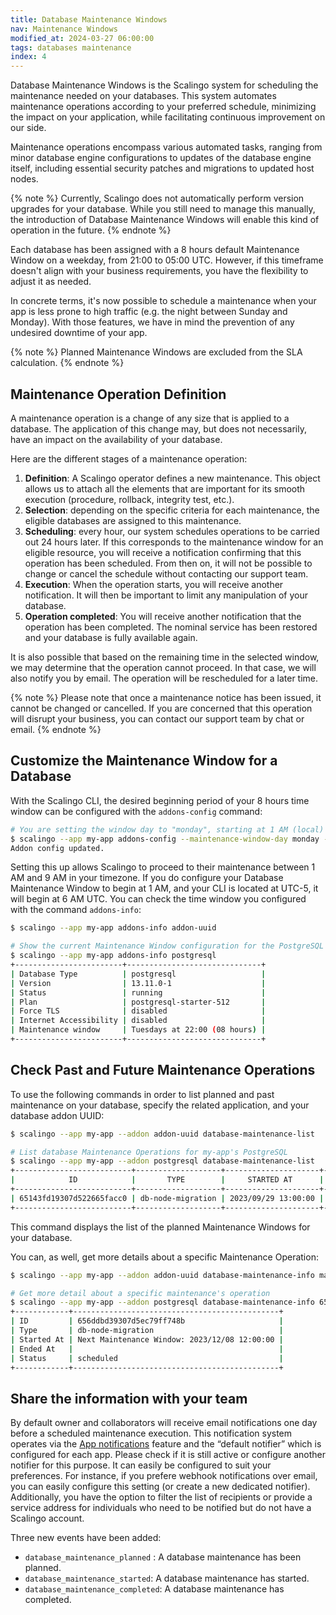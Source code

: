 ```yaml
---
title: Database Maintenance Windows
nav: Maintenance Windows
modified_at: 2024-03-27 06:00:00
tags: databases maintenance
index: 4
---
```


Database Maintenance Windows is the Scalingo system for scheduling the maintenance needed on your databases. This system automates maintenance operations according to your preferred schedule, minimizing the impact on your application, while facilitating continuous improvement on our side.

Maintenance operations encompass various automated tasks, ranging from minor database engine configurations to updates of the database engine itself, including essential security patches and migrations to updated host nodes.

{% note %}
Currently, Scalingo does not automatically perform version upgrades for your database. While you still need to manage this manually, the introduction of Database Maintenance Windows will enable this kind of operation in the future.
{% endnote %}

Each database has been assigned with a 8 hours default Maintenance Window on a weekday, from 21:00 to 05:00 UTC. However, if this timeframe doesn't align with your business requirements, you have the flexibility to adjust it as needed.

In concrete terms, it's now possible to schedule a maintenance when your app is less prone to high traffic (e.g. the night between Sunday and Monday). With those features, we have in mind the prevention of any undesired downtime of your app.

{% note %}
Planned Maintenance Windows are excluded from the SLA calculation.
{% endnote %}

## Maintenance Operation Definition

A maintenance operation is a change of any size that is applied to a database. The application of this change may, but does not necessarily, have an impact on the availability of your database.

Here are the different stages of a maintenance operation:

1. **Definition**: A Scalingo operator defines a new maintenance. This object allows us to attach all the elements that are important for its smooth execution (procedure, rollback, integrity test, etc.).
2. **Selection**: depending on the specific criteria for each maintenance, the eligible databases are assigned to this maintenance.
3. **Scheduling**: every hour, our system schedules operations to be carried out 24 hours later. If this corresponds to the maintenance window for an eligible resource, you will receive a notification confirming that this operation has been scheduled. From then on, it will not be possible to change or cancel the schedule without contacting our support team.
4. **Execution**: When the operation starts, you will receive another notification. It will then be important to limit any manipulation of your database.
5. **Operation completed**: You will receive another notification that the operation has been completed. The nominal service has been restored and your database is fully available again.

It is also possible that based on the remaining time in the selected window, we may determine that the operation cannot proceed. In that case, we will also notify you by email. The operation will be rescheduled for a later time.

{% note %}
Please note that once a maintenance notice has been issued, it cannot be changed or cancelled. If you are concerned that this operation will disrupt your business, you can contact our support team by chat or email.
{% endnote %}

## Customize the Maintenance Window for a Database

With the Scalingo CLI, the desired beginning period of your 8 hours time window can be configured with the `addons-config` command:

```bash
# You are setting the window day to "monday", starting at 1 AM (local)
$ scalingo --app my-app addons-config --maintenance-window-day monday --maintenance-window-hour 1 addon-uuid
Addon config updated.
```

Setting this up allows Scalingo to proceed to their maintenance between 1 AM and 9 AM in your timezone. If you do configure your Database Maintenance Window to begin at 1 AM, and your CLI is located at UTC-5, it will begin at 6 AM UTC. You can check the time window you configured with the command `addons-info`:

```bash
$ scalingo --app my-app addons-info addon-uuid
```

```bash
# Show the current Maintenance Window configuration for the PostgreSQL addon
$ scalingo --app my-app addons-info postgresql
+------------------------+------------------------------+
| Database Type          | postgresql                   |
| Version                | 13.11.0-1                    |
| Status                 | running                      |
| Plan                   | postgresql-starter-512       |
| Force TLS              | disabled                     |
| Internet Accessibility | disabled                     |
| Maintenance window     | Tuesdays at 22:00 (08 hours) |
+------------------------+------------------------------+
```

## Check Past and Future Maintenance Operations

To use the following commands in order to list planned and past maintenance on your database, specify the related application, and your database addon UUID:

```bash
$ scalingo --app my-app --addon addon-uuid database-maintenance-list
```


```bash
# List database Maintenance Operations for my-app's PostgreSQL
$ scalingo --app my-app --addon postgresql database-maintenance-list
+--------------------------+-------------------+---------------------+---------------------+--------+
|            ID            |       TYPE        |     STARTED AT      |      ENDED AT       | STATUS |
+--------------------------+-------------------+---------------------+---------------------+--------+
| 65143fd19307d522665facc0 | db-node-migration | 2023/09/29 13:00:00 | 2023/09/29 13:00:00 | done   |
+--------------------------+-------------------+---------------------+---------------------+--------+
```

This command displays the list of the planned Maintenance Windows for your database.

You can, as well, get more details about a specific Maintenance Operation:

```bash
$ scalingo --app my-app --addon addon-uuid database-maintenance-info maintenance_uuid
```

```bash
# Get more detail about a specific maintenance's operation
$ scalingo --app my-app --addon postgresql database-maintenance-info 656ddbd39307d5ec79ff748b
+------------+----------------------------------------------+
| ID         | 656ddbd39307d5ec79ff748b                     |
| Type       | db-node-migration                            |
| Started At | Next Maintenance Window: 2023/12/08 12:00:00 |
| Ended At   |                                              |
| Status     | scheduled                                    |
+------------+----------------------------------------------+
```

## Share the information with your team

By default owner and collaborators will receive email notifications one day before a scheduled maintenance execution. This notification system operates via the [App notifications](https://doc.scalingo.com/platform/app/notification) feature and the “default notifier” which is configured for each app. Please check if it is still active or configure another notifier for this purpose.
It can easily be configured to suit your preferences. For instance, if you prefere webhook notifications over email, you can easily configure this setting (or create a new dedicated notifier). Additionally, you have the option to filter the list of recipients or provide a service address for individuals who need to be notified but do not have a Scalingo account.

Three new events have been added:

- `database_maintenance_planned` : A database maintenance has been planned.
- `database_maintenance_started`: A database maintenance has started.
- `database_maintenance_completed`: A database maintenance has completed.
